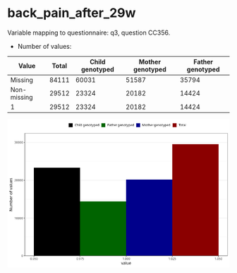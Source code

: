 # back_pain_after_29w
Variable mapping to questionnaire: q3, question CC356.
- Number of values:

| Value | Total | Child genotyped | Mother genotyped | Father genotyped |
| ----- | ----- | --------------- | ---------------- | ---------------- |
| Missing | 84111 | 60031 | 51587 | 35794 |
| Non-missing | 29512 | 23324 | 20182 | 14424 |
| 1 | 29512 | 23324 | 20182 | 14424 |



![](back_pain_after_29w_n.png)



